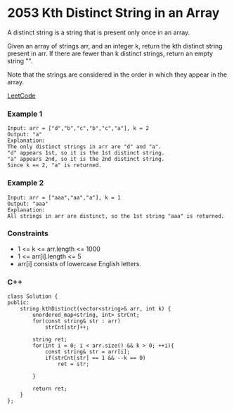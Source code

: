# 2053 Kth Distinct String in an Array

A distinct string is a string that is present only once in an array.

Given an array of strings arr, and an integer k, return the kth distinct string present in arr. If there are fewer than k distinct strings, return an empty string "".

Note that the strings are considered in the order in which they appear in the array.


[LeetCode](https://leetcode.cn/problems/kth-distinct-string-in-an-array/)

### Example 1

```
Input: arr = ["d","b","c","b","c","a"], k = 2
Output: "a"
Explanation:
The only distinct strings in arr are "d" and "a".
"d" appears 1st, so it is the 1st distinct string.
"a" appears 2nd, so it is the 2nd distinct string.
Since k == 2, "a" is returned. 
```

### Example 2

```
Input: arr = ["aaa","aa","a"], k = 1
Output: "aaa"
Explanation:
All strings in arr are distinct, so the 1st string "aaa" is returned.
```

### Constraints

* 1 <= k <= arr.length <= 1000
* 1 <= arr[i].length <= 5
* arr[i] consists of lowercase English letters.

### C++ 

```
class Solution {
public:
    string kthDistinct(vector<string>& arr, int k) {
        unordered_map<string, int> strCnt;
        for(const string& str : arr)
            strCnt[str]++;
        
        string ret;
        for(int i = 0; i < arr.size() && k > 0; ++i){
            const string& str = arr[i];
            if(strCnt[str] == 1 && --k == 0)
                ret = str;
            
        }

        return ret;
    }
};
```